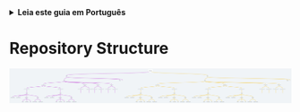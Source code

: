 <details>
<summary>
<strong> Leia este guia em Português </strong>
</summary>
    <ul>
        <li><a href="./README_PT-BR.md"> Português </a></li>
    </ul>

</details>

# Repository Structure

![repository_structure](./.github/media/images/repository_structure.png)
